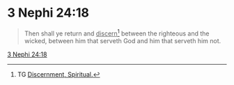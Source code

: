 # 3 Nephi 24:18

> Then shall ye return and <u>discern</u>[^a] between the righteous and the wicked, between him that serveth God and him that serveth him not.

[3 Nephi 24:18](https://www.churchofjesuschrist.org/study/scriptures/bofm/3-ne/24?lang=eng&id=p18#p18)


[^a]: TG [Discernment, Spiritual.](https://www.churchofjesuschrist.org/study/scriptures/tg/discernment-spiritual?lang=eng)
